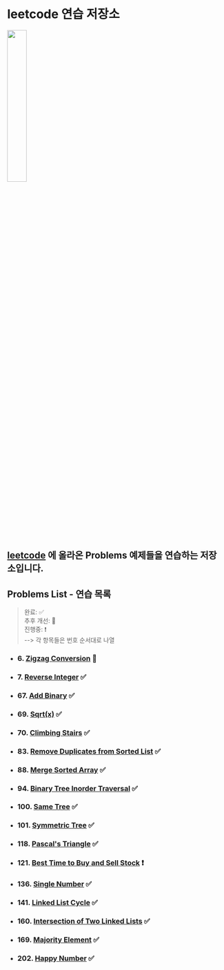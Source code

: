 # leetcode 연습 저장소

<img src="https://user-images.githubusercontent.com/99525990/157272133-38648eef-5a8e-4431-b0df-a78e16c07a28.png" width=30% />

## <a href="https://leetcode.com/problemset/all/" target="_blank">leetcode</a> 에 올라온 Problems 예제들을 연습하는 저장소입니다.

## Problems List - 연습 목록

> 완료: ✅<br>
> 추후 개선: 🔆<br>
> 진행중: ❗️<br>
> --> 각 항목들은 번호 순서대로 나열

- ### 6. <a href="https://leetcode.com/problems/zigzag-conversion/" target="_blank">Zigzag Conversion</a> 🔆
- ### 7. <a href="https://leetcode.com/problems/reverse-integer/" target="_blank">Reverse Integer</a> ✅
- ### 67. <a href="https://leetcode.com/problems/add-binary/" target="_blank">Add Binary</a> ✅
- ### 69. <a href="https://leetcode.com/problems/sqrtx/" target="_blank">Sqrt(x)</a> ✅
- ### 70. <a href="https://leetcode.com/problems/climbing-stairs/" target="_blank">Climbing Stairs</a> ✅
- ### 83. <a href="https://leetcode.com/problems/remove-duplicates-from-sorted-list/" target="_blank">Remove Duplicates from Sorted List</a> ✅
- ### 88. <a href="https://leetcode.com/problems/merge-sorted-array/" target="_blank">Merge Sorted Array</a> ✅
- ### 94. <a href="https://leetcode.com/problems/binary-tree-inorder-traversal/" target="_blank">Binary Tree Inorder Traversal</a> ✅
- ### 100. <a href="https://leetcode.com/problems/same-tree/" target="_blank">Same Tree</a> ✅
- ### 101. <a href="https://leetcode.com/problems/symmetric-tree/" target="_blank">Symmetric Tree</a> ✅
- ### 118. <a href="https://leetcode.com/problems/pascals-triangle/" target="_blank">Pascal's Triangle</a> ✅
- ### 121. <a href="https://leetcode.com/problems/best-time-to-buy-and-sell-stock/" target="_blank">Best Time to Buy and Sell Stock</a> ❗️
- ### 136. <a href="https://leetcode.com/problems/single-number/" target="_blank">Single Number</a> ✅
- ### 141. <a href="https://leetcode.com/problems/linked-list-cycle/" target="_blank">Linked List Cycle</a> ✅
- ### 160. <a href="https://leetcode.com/problems/intersection-of-two-linked-lists/" target="_blank">Intersection of Two Linked Lists</a> ✅
- ### 169. <a href="https://leetcode.com/problems/majority-element/" target="_blank">Majority Element</a> ✅
- ### 202. <a href="https://leetcode.com/problems/happy-number/" target="_blank">Happy Number</a> ✅
